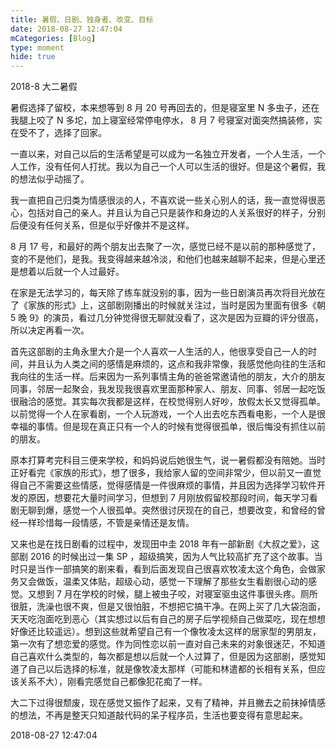 ```yaml
---
title: 暑假、日剧、独身者、改变、目标
date: 2018-08-27 12:47:04
mCategories: [Blog]
type: moment
hide: true
---
```


2018-8 大二暑假

暑假选择了留校，本来想等到 8 月 20 号再回去的，但是寝室里 N 多虫子，还在我腿上咬了 N 多坨，加上寝室经常停电停水， 8 月 7 号寝室对面突然搞装修，实在受不了，选择了回家。

一直以来，对自己以后的生活希望是可以成为一名独立开发者，一个人生活，一个人工作，没有任何人打扰。我以为自己一个人可以生活的很好。但是这个暑假，我的想法似乎动摇了。

我一直把自己归类为情感很淡的人，不喜欢说一些关心别人的话，我一直觉得很恶心，包括对自己的亲人。并且认为自己只是装作和身边的人关系很好的样子，分别后便没有任何关系，但是似乎好像并不是这样。

8 月 17 号，和最好的两个朋友出去聚了一次，感觉已经不是以前的那种感觉了，变的不是他们，是我。我变得越来越冷淡，和他们也越来越聊不起来，但是心里还是想着以后就一个人过最好。

在家是无法学习的，每天除了练车就没别的事，因为一些日剧演员再次将目光放在了《家族的形式》上，这部剧刚播出的时候就关注过，当时是因为里面有很多《朝 5 晚 9》的演员，看过几分钟觉得很无聊就没看了，这次是因为豆瓣的评分很高，所以决定再看一次。

首先这部剧的主角永里大介是一个人喜欢一人生活的人，他很享受自己一人的时间，并且认为人类之间的感情是麻烦的，这点和我非常像，我感觉他向往的生活和我向往的生活一样。后来因为一系列事情主角的爸爸常邀请他的朋友，大介的朋友同事，邻居一起聚会，我发现我很喜欢里面那种家人、朋友、同事、邻居一起吃饭很融洽的感觉。其实每次我都是这样，在校觉得别人好吵，放假太长又觉得孤单。以前觉得一个人在家看剧，一个人玩游戏，一个人出去吃东西看电影，一个人是很幸福的事情。但是现在真正只有一个人的时候有觉得很孤单，很后悔没有抓住以前的朋友。

原本打算考完科目三便来学校，和妈妈说后她很生气，说一暑假都没有陪她。当时正好看完《家族的形式》，想了很多，我给家人留的空间非常少，但以前又一直觉得自己不需要这些情感，觉得感情是一件很麻烦的事情，并且因为选择学习软件开发的原因，想要花大量时间学习，但想到 7 月刚放假留校那段时间，每天学习看剧无聊到爆，感觉一个人很孤单。突然很讨厌现在的自己，想要改变，和曾经的曾经一样珍惜每一段情感，不管是亲情还是友情。

又来也是在找日剧看的过程中，发现田中圭 2018 年有一部新剧《大叔之爱》，这部剧 2016 的时候出过一集 SP ，超级搞笑，因为人气比较高扩充了这个故事。当时只是当作一部搞笑的剧来看，看到后面发现自己很喜欢牧凌太这个角色，会做家务又会做饭，温柔又体贴，超级心动，感觉一下理解了那些女生看剧很心动的感觉。又想到 7 月在学校的时候，腿上被虫子咬，对寝室驱虫这件事很头疼。厕所很脏，洗澡也很不爽，但是又很怕脏，不想把它搞干净。在网上买了几大袋泡面，天天吃泡面吃到恶心（其实想过以后有自己的房子后学视频自己做菜吃，现在想想好像还比较遥远）。想到这些就希望自己有一个像牧凌太这样的居家型的男朋友，第一次有了想恋爱的感觉。作为同性恋以前一直对自己未来的对象很迷茫，不知道自己喜欢什么类型的，每次都是想以后就一个人过算了，但是因为这部剧，感觉知道了自己以后选择的标准，就是像牧凌太那样（可能和林遣都的长相有关系，但应该关系不大），刚看完感觉自己都像犯花痴了一样。

大二下过得很颓废，现在感觉又振作了起来，又有了精神，并且撇去之前抹掉情感的想法，不再是整天只知道敲代码的呆子程序员，生活也要变得有意思起来。

2018-08-27 12:47:04